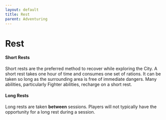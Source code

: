```yaml
---
layout: default
title: Rest
parent: Adventuring
---
```



# Rest

#### Short Rests 

Short rests are the preferred method to recover while exploring the City. A short rest takes one hour of time and consumes one set of rations. It can be taken so long as the surrounding area is free of immediate dangers. Many abilities, particularly Fighter abilities, recharge on a short rest.

#### Long Rests 

Long rests are taken **between** sessions. Players will not typically have the opportunity for a long rest during a session. 

<!-- #### Potions

[Healing Potions](../../gear/alchemics/potions) are a useful, if expensive, way to recover hit points. They generally see use during tense combat situations. _Potions of Cleansing_ are also invaluable for treating mundane poisons.

#### Healing Magic

[Clerics](../../character_creation/class/cleric) are the sole spellcasters capable of using healing spells like *Cure Wounds*. They may expend a spell slot to do so, or make use of [spell scrolls](../../gear/scrolls) with the appropriate magic. -->
